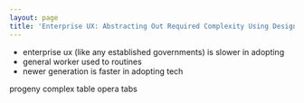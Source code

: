```yaml
---
layout: page
title: 'Enterprise UX: Abstracting Out Required Complexity Using Design'
---
```


- enterprise ux (like any established governments) is slower in adopting
- general worker used to routines
- newer generation is faster in adopting tech


progeny complex table
opera tabs